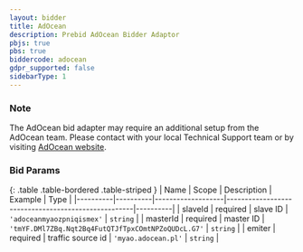 ```yaml
---
layout: bidder
title: AdOcean
description: Prebid AdOcean Bidder Adaptor
pbjs: true
pbs: true
biddercode: adocean
gdpr_supported: false
sidebarType: 1
---
```


### Note

The AdOcean bid adapter may require an additional setup from the AdOcean team. Please contact with your local Technical Support team or by visiting [AdOcean website](https://adocean-global.com/en/contact/).

### Bid Params

{: .table .table-bordered .table-striped }
| Name     | Scope    | Description       | Example                                            | Type     |
|----------|----------|-------------------|----------------------------------------------------|----------|
| slaveId  | required | slave ID          | `'adoceanmyaozpniqismex'`                          | `string` |
| masterId | required | master ID         | `'tmYF.DMl7ZBq.Nqt2Bq4FutQTJfTpxCOmtNPZoQUDcL.G7'` | `string` |
| emiter   | required | traffic source id | `'myao.adocean.pl'`                                | `string` |
